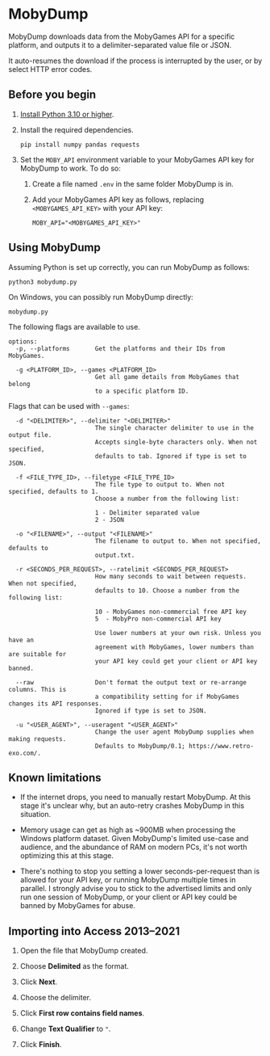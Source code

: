 # MobyDump

MobyDump downloads data from the MobyGames API for a specific platform, and outputs it to
a delimiter-separated value file or JSON.

It auto-resumes the download if the process is interrupted by the user, or by select HTTP
error codes.

## Before you begin

1.  [Install Python 3.10 or higher](https://www.python.org/).

1.  Install the required dependencies.

    ```
    pip install numpy pandas requests
    ```

1.  Set the `MOBY_API` environment variable to your MobyGames API key for
    MobyDump to work. To do so:

    1.  Create a file named `.env` in the same folder MobyDump is in.

    1.  Add your MobyGames API key as follows, replacing `<MOBYGAMES_API_KEY>` with your
        API key:

        ```none
        MOBY_API="<MOBYGAMES_API_KEY>"
        ```

## Using MobyDump

Assuming Python is set up correctly, you can run MobyDump as follows:

```
python3 mobydump.py
```

On Windows, you can possibly run MobyDump directly:

```
mobydump.py
```

The following flags are available to use.

```
options:
  -p, --platforms       Get the platforms and their IDs from MobyGames.

  -g <PLATFORM_ID>, --games <PLATFORM_ID>
                        Get all game details from MobyGames that belong
                        to a specific platform ID.
```

Flags that can be used with `--games`:

```
  -d "<DELIMITER>", --delimiter "<DELIMITER>"
                        The single character delimiter to use in the output file.
                        Accepts single-byte characters only. When not specified,
                        defaults to tab. Ignored if type is set to JSON.

  -f <FILE_TYPE_ID>, --filetype <FILE_TYPE_ID>
                        The file type to output to. When not specified, defaults to 1.
                        Choose a number from the following list:

                        1 - Delimiter separated value
                        2 - JSON

  -o "<FILENAME>", --output "<FILENAME>"
                        The filename to output to. When not specified, defaults to
                        output.txt.

  -r <SECONDS_PER_REQUEST>, --ratelimit <SECONDS_PER_REQUEST>
                        How many seconds to wait between requests. When not specified,
                        defaults to 10. Choose a number from the following list:

                        10 - MobyGames non-commercial free API key
                        5  - MobyPro non-commercial API key

                        Use lower numbers at your own risk. Unless you have an
                        agreement with MobyGames, lower numbers than are suitable for
                        your API key could get your client or API key banned.

  --raw                 Don't format the output text or re-arrange columns. This is
                        a compatibility setting for if MobyGames changes its API responses.
                        Ignored if type is set to JSON.

  -u "<USER_AGENT>", --useragent "<USER_AGENT>"
                        Change the user agent MobyDump supplies when making requests.
                        Defaults to MobyDump/0.1; https://www.retro-exo.com/.
```

## Known limitations

* If the internet drops, you need to manually restart MobyDump. At this stage it's unclear
  why, but an auto-retry crashes MobyDump in this situation.

* Memory usage can get as high as ~900MB when processing the Windows platform dataset.
  Given MobyDump's limited use-case and audience, and the abundance of RAM on modern PCs,
  it's not worth optimizing this at this stage.

* There's nothing to stop you setting a lower seconds-per-request than is allowed for
  your API key, or running MobyDump multiple times in parallel. I strongly advise you to
  stick to the advertised limits and only run one session of MobyDump, or your client or
  API key could be banned by MobyGames for abuse.

## Importing into Access 2013&ndash;2021

1.  Open the file that MobyDump created.

1.  Choose **Delimited** as the format.

1.  Click **Next**.

1.  Choose the delimiter.

1.  Click **First row contains field names**.

1.  Change **Text Qualifier** to `"`.

1.  Click **Finish**.

